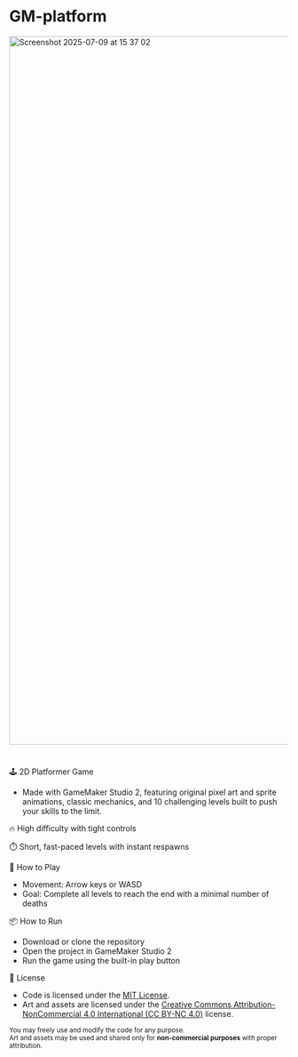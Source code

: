 # GM-platform
<img width="1275" alt="Screenshot 2025-07-09 at 15 37 02" src="https://github.com/user-attachments/assets/ceff042d-84b6-40f2-886c-bc18a0255e7e" />

#  

🕹️ 2D Platformer Game 
- Made with GameMaker Studio 2, featuring original pixel art and sprite animations, classic mechanics, and 10 challenging levels built to push your skills to the limit.

🔥 High difficulty with tight controls

⏱️ Short, fast-paced levels with instant respawns

🚀 How to Play  
- Movement: Arrow keys or WASD  
- Goal: Complete all levels to reach the end with a minimal number of deaths

📦 How to Run  
- Download or clone the repository  
- Open the project in GameMaker Studio 2  
- Run the game using the built-in play button  

📄 License  
- Code is licensed under the [MIT License](./LICENSE).  
- Art and assets are licensed under the [Creative Commons Attribution-NonCommercial 4.0 International (CC BY-NC 4.0)](https://creativecommons.org/licenses/by-nc/4.0/) license.

<sub> You may freely use and modify the code for any purpose.  
Art and assets may be used and shared only for **non-commercial purposes** with proper attribution.
